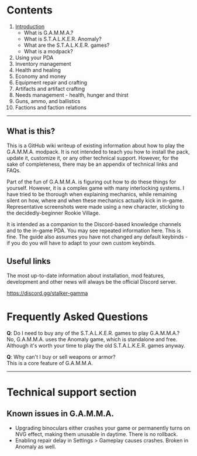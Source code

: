 # Contents

1. [Introduction](Introduction)
    * What is G.A.M.M.A.?
    * What is S.T.A.L.K.E.R. Anomaly?
    * What are the S.T.A.L.K.E.R. games?
    * What is a modpack?
2. Using your PDA
3. Inventory management
4. Health and healing
5. Economy and money 
6. Equipment repair and crafting
7. Artifacts and artifact crafting 
8. Needs management - health, hunger and thirst
9. Guns, ammo, and ballistics
10. Factions and faction relations

---

## What is this?

This is a GitHub wiki writeup of existing information about how to play the G.A.M.M.A. modpack. It is not intended to teach you how to install the pack, update it, customize it, or any other technical support. However, for the sake of completeness, there may be an appendix of technical links and FAQs.

Part of the fun of G.A.M.M.A. is figuring out how to do these things for yourself. However, it is a complex game with many interlocking systems. I have tried to be thorough when explaining mechanics, while remaining silent on how, where and when these mechanics actually kick in in-game. Representative screenshots were made using a new character, sticking to the decidedly-beginner Rookie Village.

It is intended as a companion to the Discord-based knowledge channels and to the in-game PDA. You may see repeated information here. This is fine. The guide also assumes you have not changed any default keybinds - if you do you will have to adapt to your own custom keybinds.

## Useful links
The most up-to-date information about installation, mod features, development and other news will always be the official Discord server.

https://discord.gg/stalker-gamma

# Frequently Asked Questions

**Q**: Do I need to buy any of the S.T.A.L.K.E.R. games to play G.A.M.M.A.? <br/>
No, G.A.M.M.A. uses the Anomaly game, which is standalone and free. Although it's worth your time to play the old S.T.A.L.K.E.R. games anyway.

**Q**: Why can't I buy or sell weapons or armor? <br/>
This is a core feature of G.A.M.M.A.

---

# Technical support section

## Known issues in G.A.M.M.A.

* Upgrading binoculars either crashes your game or permanently turns on NVG effect, making them unusable in daytime. There is no rollback.
* Enabling repair delay in Settings > Gameplay causes crashes. Broken in Anomaly as well.